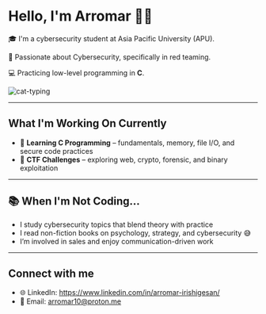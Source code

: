 # Hello, I'm Arromar 👋🏽 #

🎓 I'm a cybersecurity student at Asia Pacific University (APU).

🔐 Passionate about Cybersecurity, specifically in red teaming.

💻 Practicing low-level programming in **C**.

![cat-typing](https://github.com/user-attachments/assets/450b6904-be85-4529-816a-cb76c6493a12)

----

## What I'm Working On Currently ##

- 🔧 **Learning C Programming** – fundamentals, memory, file I/O, and secure code practices  
- 🚩 **CTF Challenges** – exploring web, crypto, forensic, and binary exploitation

--- 

## 📚 When I'm Not Coding... ##

- I study cybersecurity topics that blend theory with practice  
- I read non-fiction books on psychology, strategy, and cybersecurity 😅
- I’m involved in sales and enjoy communication-driven work

----

## Connect with me ##

- 🌐 LinkedIn: https://www.linkedin.com/in/arromar-irishigesan/
- 📧 Email: arromar10@proton.me





